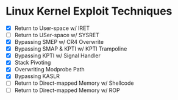 # Linux Kernel Exploit Techniques

 - [x] Return to User-space w/ IRET
 - [ ] Return to USer-space w/ SYSRET
 - [x] Bypassing SMEP w/ CR4 Overwrite
 - [x] Bypassing SMAP & KPTI w/ KPTI Trampoline
 - [x] Bypassing KPTI w/ Signal Handler
 - [x] Stack Pivoting
 - [x] Overwriting Modprobe Path
 - [x] Bypassing KASLR
 - [ ] Return to Direct-mapped Memory w/ Shellcode
 - [ ] Return to Direct-mapped Memory w/ ROP
